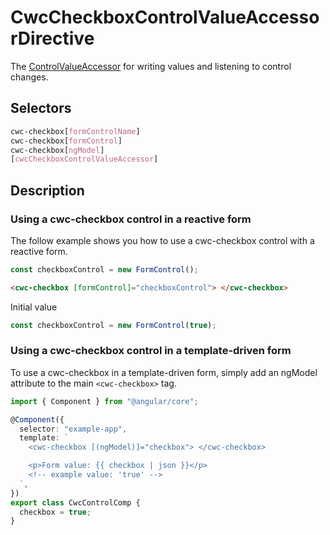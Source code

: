 # CwcCheckboxControlValueAccessorDirective

The [ControlValueAccessor](https://angular.io/api/forms/ControlValueAccessor) for writing values and listening to control changes.

## Selectors

```css
cwc-checkbox[formControlName]
cwc-checkbox[formControl]
cwc-checkbox[ngModel]
[cwcCheckboxControlValueAccessor]
```

## Description

### Using a cwc-checkbox control in a reactive form

The follow example shows you how to use a cwc-checkbox control with a reactive form.

```typescript
const checkboxControl = new FormControl();
```

```html
<cwc-checkbox [formControl]="checkboxControl"> </cwc-checkbox>
```

Initial value

```typescript
const checkboxControl = new FormControl(true);
```

### Using a cwc-checkbox control in a template-driven form

To use a cwc-checkbox in a template-driven form, simply add an ngModel attribute to the main `<cwc-checkbox>` tag.

```typescript
import { Component } from "@angular/core";

@Component({
  selector: "example-app",
  template: `
    <cwc-checkbox [(ngModel)]="checkbox"> </cwc-checkbox>

    <p>Form value: {{ checkbox | json }}</p>
    <!-- example value: 'true' -->
  `,
})
export class CwcControlComp {
  checkbox = true;
}
```
